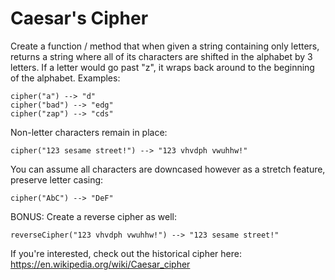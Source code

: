 # Caesar's Cipher

Create a function / method that when given a string containing only letters, returns a string where all of its characters are shifted in the alphabet by 3 letters. If a letter would go past "z", it wraps back around to the beginning of the alphabet. Examples:

```
cipher("a") --> "d"
cipher("bad") --> "edg"
cipher("zap") --> "cds"
```

Non-letter characters remain in place:

```
cipher("123 sesame street!") --> "123 vhvdph vwuhhw!"
```

You can assume all characters are downcased however as a stretch feature, preserve letter casing:

```
cipher("AbC") --> "DeF"
```

BONUS: Create a reverse cipher as well:

```
reverseCipher("123 vhvdph vwuhhw!") --> "123 sesame street!"
```

If you're interested, check out the historical cipher here: https://en.wikipedia.org/wiki/Caesar_cipher
